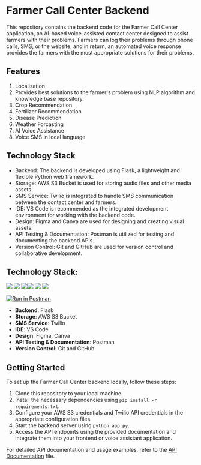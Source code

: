 Farmer Call Center Backend
==========================

This repository contains the backend code for the Farmer Call Center application, an AI-based voice-assisted contact center designed to assist farmers with their problems. Farmers can log their problems through phone calls, SMS, or the website, and in return, an automated voice response provides the farmers with the most appropriate solutions for their problems.

Features
--------

1. Localization
2. Provides best solutions to the farmer's problem using NLP algorithm and knowledge base repository.
3. Crop Recommendation
4. Fertilizer Recommendation
5. Disease Prediction
6. Weather Forcasting
7. AI Voice Assistance
8. Voice SMS in local language

Technology Stack
----------------

-   Backend: The backend is developed using Flask, a lightweight and flexible Python web framework.
-   Storage: AWS S3 Bucket is used for storing audio files and other media assets.
-   SMS Service: Twilio is integrated to handle SMS communication between the contact center and farmers.
-   IDE: VS Code is recommended as the integrated development environment for working with the backend code.
-   Design: Figma and Canva are used for designing and creating visual assets.
-   API Testing & Documentation: Postman is utilized for testing and documenting the backend APIs.
-   Version Control: Git and GitHub are used for version control and collaborative development.

## Technology Stack:

<img src="https://img.shields.io/badge/python%20-%2314354C.svg?&style=for-the-badge&logo=python&logoColor=white"/> <img src="https://img.shields.io/badge/flask%20-%23092E20.svg?&style=for-the-badge&logo=flask&logoColor=white"/>  <img src="https://img.shields.io/badge/markdown-%23000000.svg?&style=for-the-badge&logo=markdown&logoColor=white"/><img src="https://img.shields.io/badge/github%20-%23121011.svg?&style=for-the-badge&logo=github&logoColor=white"/> <img 
src="https://img.shields.io/badge/AWS-%23FF9900.svg?style=for-the-badge&logo=amazon-aws&logoColor=white"/> <img 
src="https://img.shields.io/badge/Twilio-F22F46?style=for-the-badge&logo=Twilio&logoColor=white">

[![Run in Postman](https://run.pstmn.io/button.svg)](https://documenter.getpostman.com/view/14143990/2s8YsnYGXi)


- **Backend**: Flask
- **Storage**: AWS S3 Bucket
- **SMS Service**: Twilio
- **IDE**: VS Code
- **Design**: Figma, Canva
- **API Testing & Documentation**: Postman
- **Version Control**: Git and GitHub

Getting Started
---------------

To set up the Farmer Call Center backend locally, follow these steps:

1.  Clone this repository to your local machine.
2.  Install the necessary dependencies using `pip install -r requirements.txt`.
3.  Configure your AWS S3 credentials and Twilio API credentials in the appropriate configuration files.
4.  Start the backend server using `python app.py`.
5.  Access the API endpoints using the provided documentation and integrate them into your frontend or voice assistant application.

For detailed API documentation and usage examples, refer to the [API Documentation](https://chat.openai.com/API_DOCUMENTATION.md) file.
